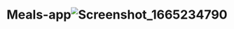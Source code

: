 # Meals-app![Screenshot_1665234790](https://user-images.githubusercontent.com/60603704/194709487-4f5670db-a100-44cc-9660-2472c94a7e62.png)
